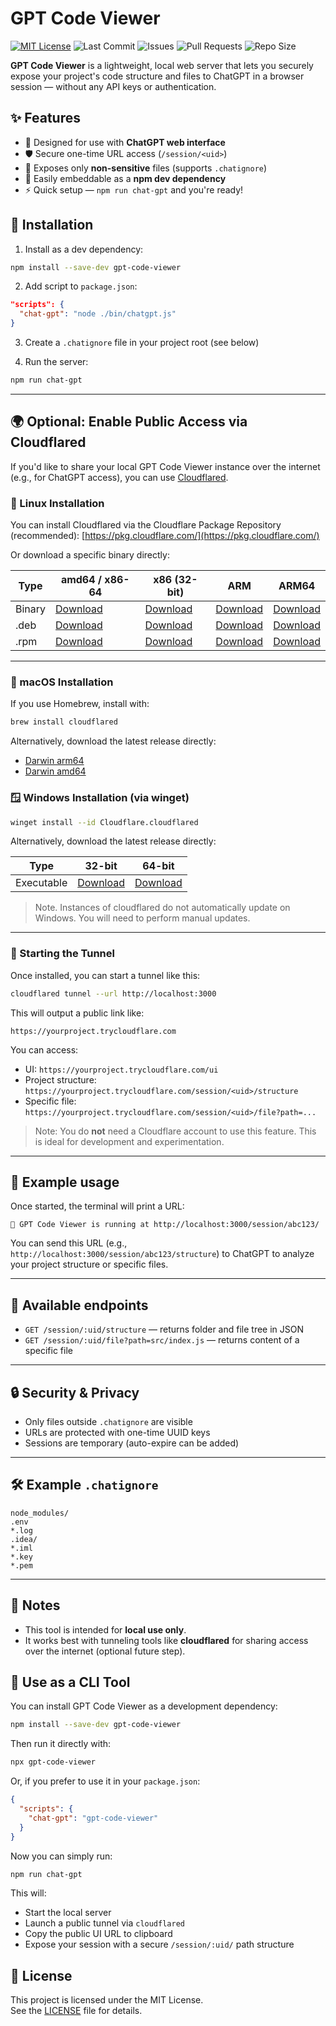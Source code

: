 # GPT Code Viewer
<!-- Badges for GPT Code Viewer -->

[![MIT License](https://img.shields.io/badge/License-MIT-green.svg)](https://github.com/bumiranks/gpt-code-viewer/blob/master/LICENSE)
![Last Commit](https://img.shields.io/github/last-commit/bumiranks/gpt-code-viewer)
![Issues](https://img.shields.io/github/issues/bumiranks/gpt-code-viewer)
![Pull Requests](https://img.shields.io/github/issues-pr/bumiranks/gpt-code-viewer)
![Repo Size](https://img.shields.io/github/repo-size/bumiranks/gpt-code-viewer)

<!-- If published to npm in the future, uncomment this:
![npm](https://img.shields.io/npm/v/gpt-code-viewer)
-->

**GPT Code Viewer** is a lightweight, local web server that lets you securely expose your project's code structure and files to ChatGPT in a browser session — without any API keys or authentication.

## ✨ Features

- 🧠 Designed for use with **ChatGPT web interface**  
- 🛡️ Secure one-time URL access (`/session/<uid>`)
- 📁 Exposes only **non-sensitive** files (supports `.chatignore`)
- 🧩 Easily embeddable as a **npm dev dependency**
- ⚡ Quick setup — `npm run chat-gpt` and you're ready!

## 🚀 Installation

1. Install as a dev dependency:

```bash
npm install --save-dev gpt-code-viewer
```

2. Add script to `package.json`:

```json
"scripts": {
  "chat-gpt": "node ./bin/chatgpt.js"
}
```

3. Create a `.chatignore` file in your project root (see below)

4. Run the server:

```bash
npm run chat-gpt
```

---

## 🌍 Optional: Enable Public Access via Cloudflared

If you'd like to share your local GPT Code Viewer instance over the internet (e.g., for ChatGPT access), you can use [Cloudflared](https://developers.cloudflare.com/cloudflare-one/connections/connect-networks/downloads/).

### 🐧 Linux Installation

You can install Cloudflared via the Cloudflare Package Repository (recommended):
[https://pkg.cloudflare.com/](https://pkg.cloudflare.com/)

Or download a specific binary directly:

| Type  | amd64 / x86-64 | x86 (32-bit) | ARM | ARM64 |
|-------|----------------|--------------|-----|--------|
| Binary | [Download](https://github.com/cloudflare/cloudflared/releases/latest/download/cloudflared-linux-amd64) | [Download](https://github.com/cloudflare/cloudflared/releases/latest/download/cloudflared-linux-386) | [Download](https://github.com/cloudflare/cloudflared/releases/latest/download/cloudflared-linux-arm) | [Download](https://github.com/cloudflare/cloudflared/releases/latest/download/cloudflared-linux-arm64) |
| .deb   | [Download](https://github.com/cloudflare/cloudflared/releases/latest/download/cloudflared-linux-amd64.deb) | [Download](https://github.com/cloudflare/cloudflared/releases/latest/download/cloudflared-linux-386.deb) | [Download](https://github.com/cloudflare/cloudflared/releases/latest/download/cloudflared-linux-arm.deb) | [Download](https://github.com/cloudflare/cloudflared/releases/latest/download/cloudflared-linux-arm64.deb) |
| .rpm   | [Download](https://github.com/cloudflare/cloudflared/releases/latest/download/cloudflared-linux-x86_64.rpm) | [Download](https://github.com/cloudflare/cloudflared/releases/latest/download/cloudflared-linux-386.rpm) | [Download](https://github.com/cloudflare/cloudflared/releases/latest/download/cloudflared-linux-arm.rpm) | [Download](https://github.com/cloudflare/cloudflared/releases/latest/download/cloudflared-linux-aarch64.rpm) |

---

### 🍏 macOS Installation

If you use Homebrew, install with:

```bash
brew install cloudflared
```

Alternatively, download the latest release directly:

- [Darwin arm64](https://github.com/cloudflare/cloudflared/releases/latest/download/cloudflared-darwin-arm64)
- [Darwin amd64](https://github.com/cloudflare/cloudflared/releases/latest/download/cloudflared-darwin-amd64)

### 🪟 Windows Installation (via winget)
```bash
winget install --id Cloudflare.cloudflared
```
Alternatively, download the latest release directly:

| Type  | 32-bit | 64-bit |
|-------|--------------|----------------|
| Executable | [Download](https://github.com/cloudflare/cloudflared/releases/latest/download/cloudflared-windows-386.exe) | [Download](https://github.com/cloudflare/cloudflared/releases/latest/download/cloudflared-windows-amd64.exe) |


> Note. Instances of cloudflared do not automatically update on Windows. You will need to perform manual updates.

---
### 🚀 Starting the Tunnel
Once installed, you can start a tunnel like this:

```bash
cloudflared tunnel --url http://localhost:3000
```

This will output a public link like:

```
https://yourproject.trycloudflare.com
```

You can access:

- UI: `https://yourproject.trycloudflare.com/ui`
- Project structure: `https://yourproject.trycloudflare.com/session/<uid>/structure`
- Specific file: `https://yourproject.trycloudflare.com/session/<uid>/file?path=...`

> Note: You do **not** need a Cloudflare account to use this feature. This is ideal for development and experimentation.

---

## 🔗 Example usage

Once started, the terminal will print a URL:

```
🚀 GPT Code Viewer is running at http://localhost:3000/session/abc123/
```

You can send this URL (e.g., `http://localhost:3000/session/abc123/structure`) to ChatGPT to analyze your project structure or specific files.

---

## 📂 Available endpoints

- `GET /session/:uid/structure` — returns folder and file tree in JSON
- `GET /session/:uid/file?path=src/index.js` — returns content of a specific file

---

## 🔒 Security & Privacy

- Only files outside `.chatignore` are visible
- URLs are protected with one-time UUID keys
- Sessions are temporary (auto-expire can be added)

---

## 🛠 Example `.chatignore`

```
node_modules/
.env
*.log
.idea/
*.iml
*.key
*.pem
```

---

## 📌 Notes

- This tool is intended for **local use only**.
- It works best with tunneling tools like **cloudflared** for sharing access over the internet (optional future step).

## 🧰 Use as a CLI Tool

You can install GPT Code Viewer as a development dependency:

```bash
npm install --save-dev gpt-code-viewer
```

Then run it directly with:

```bash
npx gpt-code-viewer
```

Or, if you prefer to use it in your `package.json`:

```json
{
  "scripts": {
    "chat-gpt": "gpt-code-viewer"
  }
}
```

Now you can simply run:

```bash
npm run chat-gpt
```

This will:
- Start the local server
- Launch a public tunnel via `cloudflared`
- Copy the public UI URL to clipboard
- Expose your session with a secure `/session/:uid/` path structure


## 📄 License

This project is licensed under the MIT License.  
See the [LICENSE](./LICENSE) file for details.
